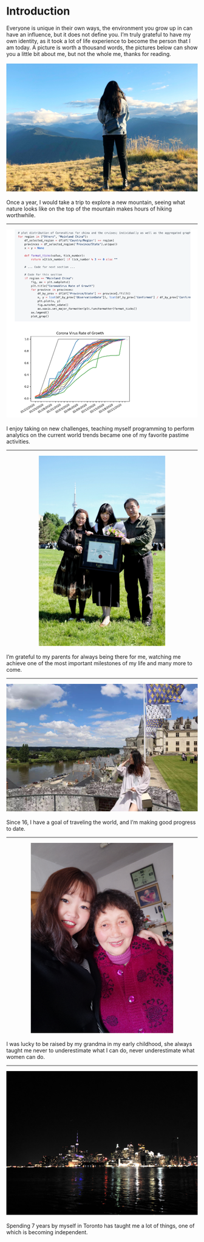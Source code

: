 # Introduction
Everyone is unique in their own ways, the environment you grow up in can have an influence, but it does not define you. I’m truly grateful to have my own identity, as it took a lot of life experience to become the person that I am today. A picture is worth a thousand words, the pictures below can show you a little bit about me, but not the whole me, thanks for reading.
<br>
<br>
![](imgs/1.JPG)
<br>
<br>
Once a year, I would take a trip to explore a new mountain, seeing what nature looks like on the top of the mountain makes hours of hiking worthwhile.

---
![](imgs/2.png)
<br>
<br>
I enjoy taking on new challenges, teaching myself programming to perform analytics on the current world trends became one of my favorite pastime activities.

---
![](imgs/3.jpg)
<br>
<br>
I’m grateful to my parents for always being there for me, watching me achieve one of the most important milestones of my life and many more to come.

---
![](imgs/4.JPG)
<br>
<br>
Since 16, I have a goal of traveling the world, and I’m making good progress to date.

---
![](imgs/5.JPG)
<br>
<br>
I was lucky to be raised by my grandma in my early childhood, she always taught me never to underestimate what I can do, never underestimate what women can do.

---
![](imgs/6.JPG)
<br>
<br>
Spending 7 years by myself in Toronto has taught me a lot of things, one of which is becoming independent.

<script>
document.querySelector(".container-lg").removeChild(document.querySelector(".container-lg").children[0])
</script>
<style>

img{
    max-height:500px;
    height:auto;
	left:50%;
	position: relative;
	transform: translate(-50%, 0);

}
@media all {
	.page-break { display: none; }
}

@media print {
	.page-break { display: block; page-break-before: always; }
}
</style>
<!--stackedit_data:
eyJoaXN0b3J5IjpbLTEwNTUyNTY4NzEsMzE5Nzk3NzEzLDMzNT
cxMzQxNywtMTUxNjY5NDM1MSwxMzM1ODAzMjE3LC0xNDIzNzgw
MTA4LDMxMzg1ODY0NCwtODQ1NjExMDQyLC0yMjc3NjE5NjEsLT
U1MjgxOTgzNywxMzk0MjE3MTIxLDQ5ODk5MTMxNSwtODU4NDQ5
ODE2LC03MjI5MDYyOTksLTUzMDQ4MTgwMiwxODk4NzE1OTAsLT
IwNDYzNjA0ODUsOTgxNDYxMzQ4LC0xOTQ2NzE3NTQ1LC0xMjk0
MTY1Nzk1XX0=
-->